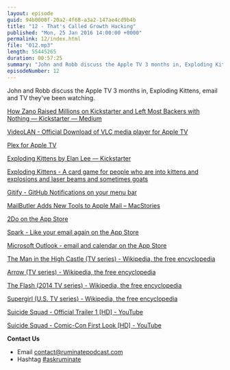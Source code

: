 ```yaml
---
layout: episode
guid: 94b0000f-20a2-4f68-a3a2-147ae4cd9b4b
title: "12 - That's Called Growth Hacking"
published: "Mon, 25 Jan 2016 14:00:00 +0000"
permalink: 12/index.html
file: "012.mp3"
length: 55445265
duration: 00:57:25
summary: "John and Robb discuss the Apple TV 3 months in, Exploding Kittens, email, and TV they've been watching."
episodeNumber: 12
---
```


John and Robb discuss the Apple TV 3 months in, Exploding Kittens, email and TV they've been watching.

[How Zano Raised Millions on Kickstarter and Left Most Backers with Nothing — Kickstarter — Medium](https://medium.com/kickstarter/how-zano-raised-millions-on-kickstarter-and-left-backers-with-nearly-nothing-85c0abe4a6cb#.z23129hq6)

[VideoLAN - Official Download of VLC media player for Apple TV](https://www.videolan.org/vlc/download-appletv.html)

[Plex for Apple TV](https://plex.tv/appletv)

[Exploding Kittens by Elan Lee — Kickstarter](https://www.kickstarter.com/projects/elanlee/exploding-kittens/description)

[Exploding Kittens - A card game for people who are into kittens and explosions and laser beams and sometimes goats](http://www.explodingkittens.com/)

[Gitify - GitHub Notifications on your menu bar](http://gitify.io/)

[MailButler Adds New Tools to Apple Mail – MacStories](https://www.macstories.net/reviews/mailbutler-adds-new-tools-to-apple-mail/)

[2Do on the App Store](https://itunes.apple.com/cz/app/2do-tasks-done-in-style/id303656546?mt=8&at=1001l88w&ct=ep12)

[Spark - Like your email again on the App Store](https://itunes.apple.com/gb/app/spark-like-your-email-again/id997102246?mt=8&at=1001l88w&ct=ep12)

[Microsoft Outlook - email and calendar on the App Store](https://itunes.apple.com/gb/app/microsoft-outlook-email-calendar/id951937596?mt=8&at=1001l88w&ct=ep12)

[The Man in the High Castle (TV series) - Wikipedia, the free encyclopedia](https://en.wikipedia.org/wiki/The_Man_in_the_High_Castle_(TV_series))

[Arrow (TV series) - Wikipedia, the free encyclopedia](https://en.wikipedia.org/wiki/Arrow_(TV_series))

[The Flash (2014 TV series) - Wikipedia, the free encyclopedia](https://en.wikipedia.org/wiki/The_Flash_(2014_TV_series))

[Supergirl (U.S. TV series) - Wikipedia, the free encyclopedia](https://en.wikipedia.org/wiki/Supergirl_(U.S._TV_series))

[Suicide Squad - Official Trailer 1 \[HD\] - YouTube](https://www.youtube.com/watch?v=CmRih_VtVAs)

[Suicide Squad - Comic-Con First Look \[HD\] - YouTube](https://www.youtube.com/watch?v=PLLQK9la6Go)

**Contact Us**

*   Email [contact@ruminatepodcast.com](mailto:contact@ruminatepodcast.com)
*   Hashtag [#askruminate](https://twitter.com/search?q=askruminate)
